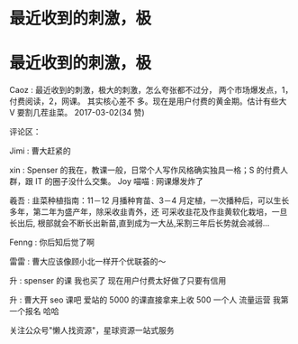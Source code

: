 # 最近收到的刺激，极

# 最近收到的刺激，极

Caoz : 最近收到的刺激，极大的刺激，怎么夸张都不过分， 两个市场爆发点，1，付费阅读，2，网课。 其实核心差不 多。现在是用户付费的黄金期。估计有些大 V 要割几茬韭菜。 2017-03-02(34 赞)

评论区：

Jimi : 曹大赶紧的

xin : Spenser 的我在，教课一般，日常个人写作风格确实独具一格；S 的付费人群，跟 IT 的圈子没什么交集。 Joy 喵喵 : 网课爆发炸了

羲吾 : 韭菜种植指南：11－12 月播种育苗、3－4 月定植，一次播种后，可以生长多年，第二年为盛产年，除采收韭青外，还 可采收韭花及作韭黄软化栽培，一旦长出后, 根部就会不断长出新苗,直到成为一大丛,采割三年后长势就会减弱...

Fenng : 你后知后觉了啊

雷雷 : 曹大应该像顾小北一样开个优联荟的～

升 : spenser 的课 我也买了 现在用户付费太好做了只要有信用

升 : 曹大开 seo 课吧 爱站的 5000 的课直接拿来上收 500 一个人 流量运营 我第一个报名 哈哈

关注公众号"懒人找资源"，星球资源一站式服务